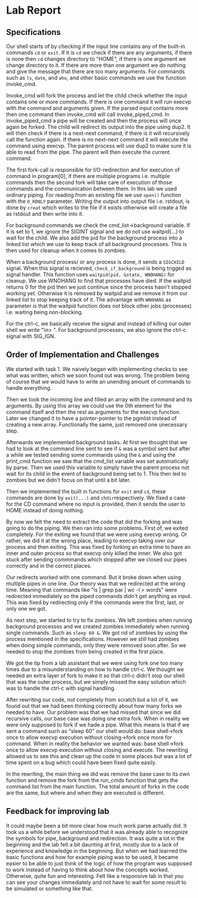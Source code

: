 # Lab Report
## Specifications
Our shell starts of by checking if the input line contains any of the built-in commands `cd` or `exit`. If it is `cd` we check if there are any arguments, if there is none then `cd` changes directory to "HOME", if there is one argument we change directory to it. If there are more than one argument we do nothing and give the message that there are too many arguments.
For commands such as `ls`, `date`, and `who`, and other basic commands we use the function invoke_cmd. 

Invoke_cmd will fork the process and let the child check whether the input contains one or more commands. If there is one command it will run execvp with the command and arguments given. If the parsed input contains more then one command then invoke_cmd will call invoke_piped_cmd. In invoke_piped_cmd a pipe will be created and then the process will once again be forked. The child will redirect its output into the pipe using dup2. It will then check if there is a next-next command, if there is it will recursively call the function again. If there is no next-next command it will execute the command using execvp. The parent process will use dup2 to make sure it is able to read from the pipe. The parent will then execute the current command.

The first fork-call is responsible for I/O-redirection and for execution of command in program[0], if there are multiple programs i.e. multiple commands then the second fork will take care of execution of those commands and the communication between them. In this lab we used ordinary piping. For reading from an existing file we use `open()` function with the `O_RONLY` parameter. Writing the output into output file i.e. rstdout, is done by `creat` which writes to the file if it exists otherwise will create a file as rstdout and then write into it. 

For background commands we check the cmd_list->background variable. If it is set to 1, we ignore the SIGINT signal and we do not use waitpid(...) to wait for the child. We also add the pid for the background process into a linked list which we use to keep track of all background processes. This is then used for cleanup when it comes to zombies. 

When a background process/ or any process is done, it sends a `SIGCHILD` signal. When this signal is recieved, `check_if_background` is being trigged as signal handler. This function uses `waitpid(pid, &state, WNOHANG)` for cleanup. We use WNOHANG to find that processes have died. If the waitpid returns 0 for the pid then we just continue since the process hasn't stopped working yet. Otherwise it is removed by waitpid and we remove it from our linked list to stop keeping track of it. The advantage with `WNOHANG` as parameter is that the waitpid function does not block other jobs (processes) i.e. waiting being non-blocking. 


For the ctrl-c, we basically receive the signal and instead of killing our outer shell we write "\n> ". For background processes, we also ignore the ctrl-c signal with SIG_IGN. 
## Order of Implementation and Challenges
We started with task 1. We naively began with implementing checks to see what was written, which we soon found out was wrong. The problem being of course that we would have to write an unending amount of commands to handle everything.

Then we took the incoming line and filled an array with the command and its arguments.  By using this array we could use the 0th element for the command itself and then the rest as arguments for the execvp function. Later we changed it to have a pointer-pointer to the pgmlist instead of creating a new array. Functionally the same, just removed one unecessary step.

Afterwards we implemented background tasks. At first we thought that we had to look at the command line sent to see if `&` was a symbol sent but after a while we tested sending some commands using the `&` and using the print_cmd function we saw that the cmd_list variable was set automatically by parse. Then we used this variable to simply have the parent process not wait for its child in the event of background being set to 1. This then led to zombies but we didn't focus on that until a bit later. 

Then we implemented the built in functions for `exit` and `cd`, these commands are done by `exit(...)` and `chdir`respectively. We fixed a case for the CD command where no input is provided, then it sends the user to HOME instead of doing nothing. 

By now we felt the need to extract the code that did the forking and was going to do the piping. We then ran into some problems. First of, we exited completely. For the exiting we found that we were using execvp wrong. Or rather, we did it at the wrong place, leading to execvp taking over our process and then exiting. This was fixed by forking an extra time to have an inner and outer process so that execvp only killed the inner. We also got stuck after sending commmands which stopped after we closed our pipes correctly and in the correct places. 

Our redirects worked with one command. But it broke down when using multiple pipes in one line. Our theory was that we redirected at the wrong time. Meaning that commands like "ls | grep par | wc -l > words" were redirected immediately so the piped commands didn't get anything as input. This was fixed by redirecting only if the commands were the first, last, or only one we got. 

As next step, we started to try to fix zombies. We left zombies when running background processes and we created zombies immediately when running single commands. Such as `sleep 60 &`. We got rid of zombies by using the process mentioned in the specifications. However we still had zombies when doing simple commands, only they were removed soon after. So we needed to stop the zombies from being created in the first place. 

We got the tip from a lab assistant that we were using fork one too many times due to a misunderstanding on how to handle ctrl-c. 
We thought we needed an extra layer of fork to make it so that ctrl-c didn't stop our shell that was the outer process, but we simply missed the easy solution
which was to handle the ctrl-c with signal handling. 

After rewriting our code, not completely from scratch but a lot of it, we found out that we had been thinking correctly about how many forks we needed to have. Our problem was that we had missed that since we did recursive calls, our base case was doing one extra fork. When in reality we were only supposed to fork if we hade a pipe. What this means is that if we sent a command such as "sleep 60" our shell would do: base shell->fork once to allow execvp execution without closing->fork once more for command. When in reality the behavior we wanted was: base shell->fork once to allow execvp execution without closing and execute. The rewriting allowed us to see this and clean up the code in some places but was a lot of time spent on a bug which could have been fixed quite easily. 

In the rewriting, the main thing we did was remove the base case to its own function and remove the fork from the run_cmds function that gets the command list from the main function. The total amount of forks in the code are the same, but where and when they are executed is different. 

## Feedback for improving lab
It could maybe been a bit more clear how much work parse actually did. It took us a while before we understood that it was already able to recognize the symbols for pipe, background and redirection. 
It was quite a lot in the beginning and the lab felt a bit daunting at first, mostly due to a lack of experience and knowledge in the beginning. But when we had learned the basic functions and how for example piping was to be used, it became easier to be able to just think of the logic of how the program was supposed to work instead of having to think about how the concepts worked. Otherwise, quite fun and interesting. Felt like a responsive lab in that you can see your changes immediately and not have to wait for some result to be simulated or something like that.

